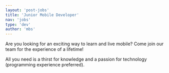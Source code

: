```yaml
---
layout: 'post-jobs'
title: 'Junior Mobile Developer'
nav: 'jobs'
type: 'dev'
author: 'mbs'
---
```

<p>Are you looking for an exciting way to learn and live mobile? Come join our team for the experience of a lifetime!</p>
<p>All you need is a thirst for knowledge and a passion for technology (programming experience preferred).</p>
